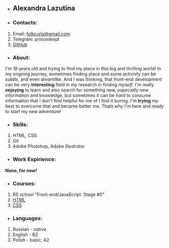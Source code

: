 * ## Alexandra Lazutina
* ### Contacts: 
1. Email: folkcurls@gmail.com
2. Telegram: princeskept
3. [GitHub](https://github.com/Folkcurls)


* ### About:
I'm _19_ years old and trying to find my place in this big and thrilling world! In my ongoing journey, sometimes finding place and some activivty can be _subtle_, and even _dreamlike_. And I was thinking, that front-end development can be very **interesting** field in my research in finding _myself_. I'm really **enjoying** to learn and also search for something new, _especially_ new information and knowledge, but sometimes it can be _hard_ to consume information that I don't find helpful for me of I find it boring. I'm **trying** my best to overcome that and became better me. Thats why I'm here and _ready_ to start my new adventure!

* ### Skills:
1. HTML, CSS
2. Git
3. Adobe Photohop, Adobe Illustrator

* ### Work Expirience: 
**None, for now!**

* ### Courses:
1. RS school "Front-end/JavaScript. Stage #0"
2. [HTML](https://ru.code-basics.com/languages/html)
3. [CSS](https://ru.code-basics.com/languages/css)


* ### Languages:
1. Russian - native
2. English - B2
3. Polish - basic, A2
